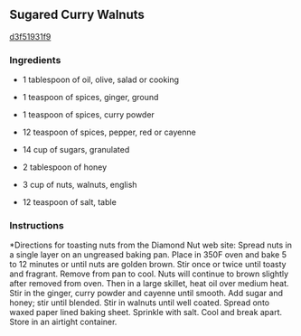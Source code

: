 ## Sugared Curry Walnuts

[d3f51931f9](http://www.food.com/recipe/sugared-curry-walnuts-236942)

### Ingredients

 - 1 tablespoon of oil, olive, salad or cooking

 - 1 teaspoon of spices, ginger, ground

 - 1 teaspoon of spices, curry powder

 - 12 teaspoon of spices, pepper, red or cayenne

 - 14 cup of sugars, granulated

 - 2 tablespoon of honey

 - 3 cup of nuts, walnuts, english

 - 12 teaspoon of salt, table

### Instructions

*Directions for toasting nuts from the Diamond Nut web site: Spread nuts in a single layer on an ungreased baking pan. Place in 350F oven and bake 5 to 12 minutes or until nuts are golden brown. Stir once or twice until toasty and fragrant. Remove from pan to cool. Nuts will continue to brown slightly after removed from oven. Then in a large skillet, heat oil over medium heat. Stir in the ginger, curry powder and cayenne until smooth. Add sugar and honey; stir until blended. Stir in walnuts until well coated. Spread onto waxed paper lined baking sheet. Sprinkle with salt. Cool and break apart. Store in an airtight container.
